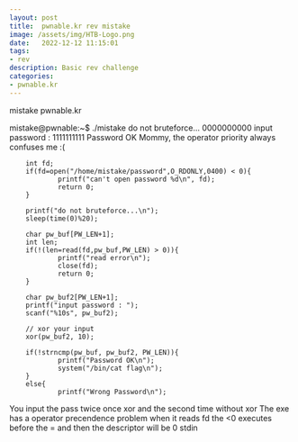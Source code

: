 ```yaml
---
layout: post
title:  pwnable.kr rev mistake 
image: /assets/img/HTB-Logo.png
date:   2022-12-12 11:15:01
tags:
- rev
description: Basic rev challenge
categories:
- pwnable.kr
---
```


mistake pwnable.kr

mistake@pwnable:~$ ./mistake 
do not bruteforce...
0000000000
input password : 1111111111
Password OK
Mommy, the operator priority always confuses me :(

        int fd;
        if(fd=open("/home/mistake/password",O_RDONLY,0400) < 0){
                printf("can't open password %d\n", fd);
                return 0;
        }

        printf("do not bruteforce...\n");
        sleep(time(0)%20);

        char pw_buf[PW_LEN+1];
        int len;
        if(!(len=read(fd,pw_buf,PW_LEN) > 0)){
                printf("read error\n");
                close(fd);
                return 0;
        }

        char pw_buf2[PW_LEN+1];
        printf("input password : ");
        scanf("%10s", pw_buf2);

        // xor your input
        xor(pw_buf2, 10);

        if(!strncmp(pw_buf, pw_buf2, PW_LEN)){
                printf("Password OK\n");
                system("/bin/cat flag\n");
        }
        else{
                printf("Wrong Password\n");

You input the pass twice once xor and the second time without xor
The exe has a operator precendence problem when it reads fd the <0 executes before the = and then the descriptor will be 0 stdin